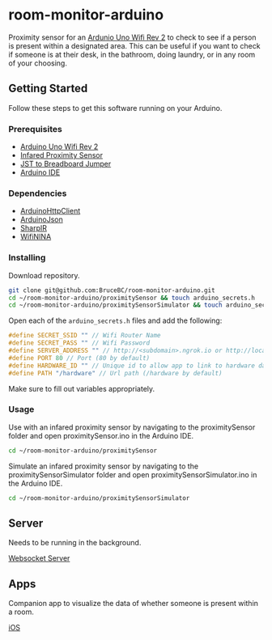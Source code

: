 # room-monitor-arduino

Proximity sensor for an [Ardunio Uno Wifi Rev 2](https://store.arduino.cc/usa/arduino-uno-wifi-rev2) to check to see if a person is present within a designated area. This can be useful if you want to check if someone is at their desk, in the bathroom, doing laundry, or in any room of your choosing.

## Getting Started

Follow these steps to get this software running on your Arduino.

### Prerequisites

- [Arduino Uno Wifi Rev 2](https://store.arduino.cc/usa/arduino-uno-wifi-rev2)
- [Infared Proximity Sensor](https://www.sparkfun.com/products/8958)
- [JST to Breadboard Jumper](https://www.sparkfun.com/products/13685)
- [Arduino IDE](https://www.arduino.cc/en/Main/Software)

### Dependencies

- [ArduinoHttpClient](https://github.com/arduino-libraries/ArduinoHttpClient)
- [ArduinoJson](https://arduinojson.org/?utm_source=meta&utm_medium=library.properties)
- [SharpIR](https://github.com/qub1750ul/Arduino_SharpIR)
- [WifiNINA](https://www.arduino.cc/en/Reference/WiFiNINA)

### Installing

Download repository.

```bash
git clone git@github.com:BruceBC/room-monitor-arduino.git
cd ~/room-monitor-arduino/proximitySensor && touch arduino_secrets.h
cd ~/room-monitor-arduino/proximitySensorSimulator && touch arduino_secrets.h
```

Open each of the `arduino_secrets.h` files and add the following:

```C
#define SECRET_SSID "" // Wifi Router Name
#define SECRET_PASS "" // Wifi Password
#define SERVER_ADDRESS "" // http://<subdomain>.ngrok.io or http://localhost
#define PORT 80 // Port (80 by default)
#define HARDWARE_ID "" // Unique id to allow app to link to hardware data (guid recommended)
#define PATH "/hardware" // Url path (/hardware by default)
```

Make sure to fill out variables appropriately.

### Usage

Use with an infared proximity sensor by navigating to the proximitySensor folder and open proximitySensor.ino in the Arduino IDE.

```bash
cd ~/room-monitor-arduino/proximitySensor
```

Simulate an infared proximity sensor by navigating to the proximitySensorSimulator folder and open proximitySensorSimulator.ino in the Arduino IDE.

```bash
cd ~/room-monitor-arduino/proximitySensorSimulator
```

## Server

Needs to be running in the background.

[Websocket Server](https://github.com/BruceBC/room-socket-elixir)

## Apps

Companion app to visualize the data of whether someone is present within a room.

[iOS](https://github.com/BruceBC/room-monitor-ios)
